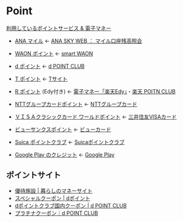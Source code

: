 # Point

[利用しているポイントサービス & 電子マネー](http://tanjoin.hatenablog.com/entry/point)

- [ANA マイル](https://docs.google.com/spreadsheets/d/1upChTUS7v6hZ3xziQBrQaklv0AaTKF3_mpuxMcQQ0tU/edit?usp=sharing) ← [ANA SKY WEB ： マイル口座残高照会](https://cam.ana.co.jp/psz/amcj/jsp/renew/mile/reference.jsp)

- [WAON ポイント](https://docs.google.com/spreadsheets/d/1_tnqd3_Tdfx-Fe9E8qS3YL9rdOIxonmFK1mnhi4LWpo/edit?usp=sharing) ← [smart WAON](https://www.smartwaon.com/)
- [d ポイント](https://docs.google.com/spreadsheets/d/1B8FD2kI0bc2w7H8r5kyaGNYgGvFbTd3w8tFGvOgA16M/edit?usp=sharing) ← [d POINT CLUB](https://point.smt.docomo.ne.jp/guide/value/gkkcp001.srv)
- [T ポイント](https://docs.google.com/spreadsheets/d/1MKLcNZVLZRbNFgHzeP3pCy5IhL820aoWy02NecE40iQ/edit?usp=sharing) ← [Tサイト](https://tsite.jp/tp/index.pl?xpg=PCPT0102)
- [R ポイント](https://docs.google.com/spreadsheets/d/1r4WfNuo4TXB26wbKTi7PIU-38LCCL9Uk08MYHmSzD5Y/edit?usp=sharing) (Edy付き) ← [電子マネー「楽天Edy」](https://edy.rakuten.co.jp/ehis/monthlytotals)・[楽天 POITN CLUB](https://point.rakuten.co.jp/history/)
- [NTTグループカードポイント](point/ntt_group_card_point.html) ← [NTTグループカード](https://www.ntt-card.com/course/point.shtml)
- [ＶＩＳＡクラシックカード ワールドポイント](point/visa_classic_card_world_point.html) ← [三井住友VISAカード](https://www.smbc-card.com/mem/wp/index.jsp)
- [ビューサンクスポイント](point/view_thanks_point.html) ← [ビューカード](https://www.jreast.co.jp/card/thankspoint/)
- [Suica ポイントクラブ](https://docs.google.com/spreadsheets/d/1S2UefAvdkvppifYL-2peKz7dCNxN2phYjrpQPXzS6-w/edit?usp=sharing) ← [Suicaポイントクラブ](http://www.jreast.co.jp/suicapoint/index.html)
- [Google Play のクレジット](https://docs.google.com/spreadsheets/d/1WqApnxgF_6htxHN-bwRMol-u7QXs14s0vS9fQVGmlp4/edit?usp=sharing) ← [Google Play](https://play.google.com/store/account)

## ポイントサイト

- [優待施設 \| 暮らしのマネーサイト](http://area.aeon.co.jp/)
- [スペシャルクーポン | dポイント](https://www.premium-coupon.jp/docomo/)
- [dポイントクラブ国内クーポン \| d POINT CLUB](http://smt.docomo.ne.jp/portal/dpoint/src/dpc_web_coupon_category.html)
- [プラチナクーポン｜d POINT CLUB](https://dpoint.jp/ctrw/web/coupon/platinum_coup.html)
